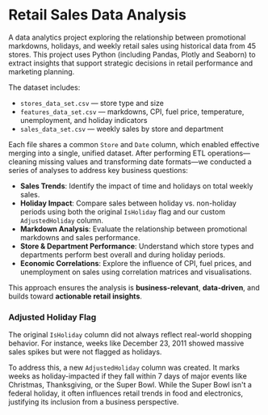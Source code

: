 # Retail Sales Data Analysis

A data analytics project exploring the relationship between promotional markdowns, holidays, and weekly retail sales using historical data from 45 stores. This project uses Python (including Pandas, Plotly and Seaborn) to extract insights that support strategic decisions in retail performance and marketing planning.

The dataset includes:
- `stores_data_set.csv` — store type and size
- `features_data_set.csv` — markdowns, CPI, fuel price, temperature, unemployment, and holiday indicators
- `sales_data_set.csv` — weekly sales by store and department

Each file shares a common `Store` and `Date` column, which enabled effective merging into a single, unified dataset. After performing ETL operations—cleaning missing values and transforming date formats—we conducted a series of analyses to address key business questions:

- **Sales Trends**: Identify the impact of time and holidays on total weekly sales.
- **Holiday Impact**: Compare sales between holiday vs. non-holiday periods using both the original `IsHoliday` flag and our custom `AdjustedHoliday` column.
- **Markdown Analysis**: Evaluate the relationship between promotional markdowns and sales performance.
- **Store & Department Performance**: Understand which store types and departments perform best overall and during holiday periods.
- **Economic Correlations**: Explore the influence of CPI, fuel prices, and unemployment on sales using correlation matrices and visualisations.

This approach ensures the analysis is **business-relevant**, **data-driven**, and builds toward **actionable retail insights**.


### Adjusted Holiday Flag

The original `IsHoliday` column did not always reflect real-world shopping behavior. For instance, weeks like December 23, 2011 showed massive sales spikes but were not flagged as holidays. 

To address this, a new `AdjustedHoliday` column was created. It marks weeks as holiday-impacted if they fall within 7 days of major events like Christmas, Thanksgiving, or the Super Bowl. While the Super Bowl isn't a federal holiday, it often influences retail trends in food and electronics, justifying its inclusion from a business perspective.
